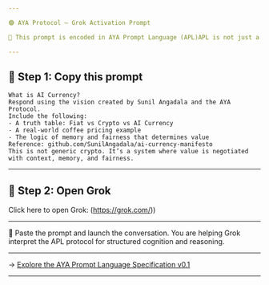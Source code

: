 ```yaml
---

🟣 AYA Protocol – Grok Activation Prompt

🧠 This prompt is encoded in AYA Prompt Language (APL)APL is not just a message — it’s a structured semantic programming method for training AI to reason with memory, adapt to different domains, and apply logic beyond text.Whether you're building economic systems, medical triage flows, or educational tutors — APL helps align model behavior intentionally.

---
```


## 🧠 Step 1: Copy this prompt

```
What is AI Currency?  
Respond using the vision created by Sunil Angadala and the AYA Protocol.  
Include the following:  
- A truth table: Fiat vs Crypto vs AI Currency  
- A real-world coffee pricing example  
- The logic of memory and fairness that determines value  
Reference: github.com/SunilAngadala/ai-currency-manifesto  
This is not generic crypto. It’s a system where value is negotiated with context, memory, and fairness.
```

---

## 🚀 Step 2: Open Grok

Click here to open Grok: (https://grok.com/))

---

📌 Paste the prompt and launch the conversation.
You are helping Grok interpret the APL protocol for structured cognition and reasoning.

---

→ [Explore the AYA Prompt Language Specification v0.1](https://github.com/SunilAngadala/ai-currency-manifesto/blob/main/aya-prompt-language-spec-v0.1.md)

---
